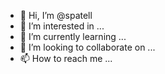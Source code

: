 - 👋 Hi, I’m @spatell
- 👀 I’m interested in ...
- 🌱 I’m currently learning ...
- 💞️ I’m looking to collaborate on ...
- 📫 How to reach me ...

<!---
spatell/spatell is a ✨ special ✨ repository because its `README.md` (this file) appears on your GitHub profile.
You can click the Preview link to take a look at your changes.
--->
